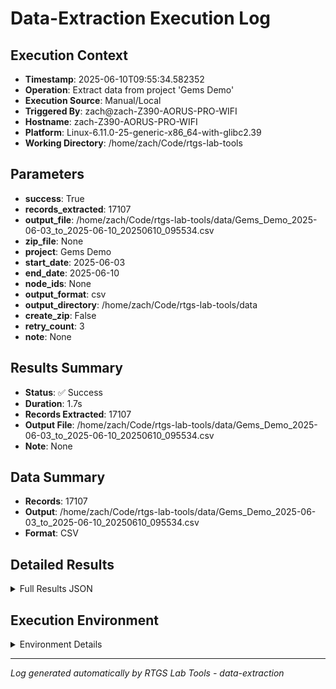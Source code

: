 # Data-Extraction Execution Log

## Execution Context
- **Timestamp**: 2025-06-10T09:55:34.582352
- **Operation**: Extract data from project 'Gems Demo'
- **Execution Source**: Manual/Local
- **Triggered By**: zach@zach-Z390-AORUS-PRO-WIFI
- **Hostname**: zach-Z390-AORUS-PRO-WIFI
- **Platform**: Linux-6.11.0-25-generic-x86_64-with-glibc2.39
- **Working Directory**: /home/zach/Code/rtgs-lab-tools

## Parameters
- **success**: True
- **records_extracted**: 17107
- **output_file**: /home/zach/Code/rtgs-lab-tools/data/Gems_Demo_2025-06-03_to_2025-06-10_20250610_095534.csv
- **zip_file**: None
- **project**: Gems Demo
- **start_date**: 2025-06-03
- **end_date**: 2025-06-10
- **node_ids**: None
- **output_format**: csv
- **output_directory**: /home/zach/Code/rtgs-lab-tools/data
- **create_zip**: False
- **retry_count**: 3
- **note**: None

## Results Summary
- **Status**: ✅ Success
- **Duration**: 1.7s
- **Records Extracted**: 17107
- **Output File**: /home/zach/Code/rtgs-lab-tools/data/Gems_Demo_2025-06-03_to_2025-06-10_20250610_095534.csv
- **Note**: None

## Data Summary
- **Records**: 17107
- **Output**: /home/zach/Code/rtgs-lab-tools/data/Gems_Demo_2025-06-03_to_2025-06-10_20250610_095534.csv
- **Format**: CSV

## Detailed Results
<details>
<summary>Full Results JSON</summary>

```json
{
  "success": true,
  "records_extracted": 17107,
  "output_file": "/home/zach/Code/rtgs-lab-tools/data/Gems_Demo_2025-06-03_to_2025-06-10_20250610_095534.csv",
  "start_time": "2025-06-10T09:55:32.901489",
  "end_time": "2025-06-10T09:55:34.582343",
  "note": null
}
```
</details>

## Execution Environment
<details>
<summary>Environment Details</summary>

```json
{
  "timestamp": "2025-06-10T09:55:34.582352",
  "user": "zach",
  "hostname": "zach-Z390-AORUS-PRO-WIFI",
  "platform": "Linux-6.11.0-25-generic-x86_64-with-glibc2.39",
  "python_version": "3.12.3",
  "working_directory": "/home/zach/Code/rtgs-lab-tools",
  "script_path": "/home/zach/Code/rtgs-lab-tools/src/rtgs_lab_tools/sensing_data/cli.py",
  "tool_name": "data-extraction",
  "environment_variables": {
    "CI": "false",
    "GITHUB_ACTIONS": "false",
    "GITHUB_ACTOR": null,
    "GITHUB_WORKFLOW": null,
    "GITHUB_RUN_ID": null,
    "MCP_SESSION": "false",
    "MCP_USER": null
  },
  "execution_source": "Manual/Local",
  "triggered_by": "zach@zach-Z390-AORUS-PRO-WIFI"
}
```
</details>

---
*Log generated automatically by RTGS Lab Tools - data-extraction*
